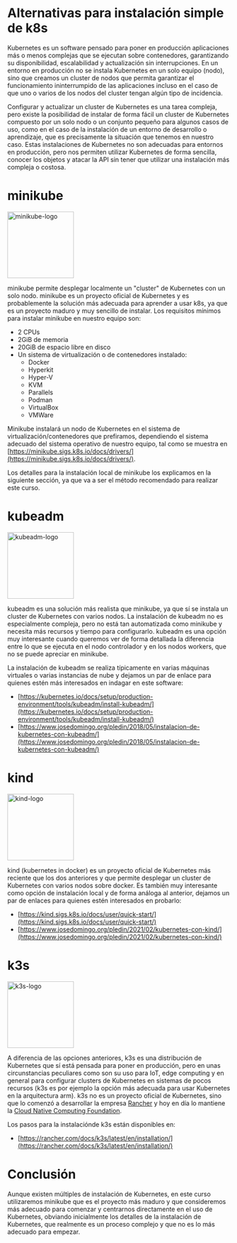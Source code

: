 # Alternativas para instalación simple de k8s

Kubernetes es un software pensado para poner en producción aplicaciones más o menos complejas que se ejecutan sobre contenedores, garantizando su disponibilidad, escalabilidad y actualización sin interrupciones. En un entorno en producción no se instala Kubernetes en un solo equipo (nodo), sino que creamos un cluster de nodos que permita garantizar el funcionamiento ininterrumpido de las aplicaciones incluso en el caso de que uno o varios de los nodos del cluster tengan algún tipo de incidencia.

Configurar y actualizar un cluster de Kubernetes es una tarea compleja, pero existe la posibilidad de instalar de forma fácil un cluster de Kubernetes compuesto por un solo nodo o un conjunto pequeño para algunos casos de uso, como en el caso de la instalación de un entorno de desarrollo o aprendizaje, que es precisamente la situación que tenemos en nuestro caso. Estas instalaciones de Kubernetes no son adecuadas para entornos en producción, pero nos permiten utilizar Kubernetes de forma sencilla, conocer los objetos y atacar la API sin tener que utilizar una instalación más compleja o costosa.

# minikube

<img src="https://raw.githubusercontent.com/kubernetes/minikube/master/images/logo/logo.png" alt="minikube-logo" width="150"/>

minikube permite desplegar localmente un "cluster" de Kubernetes con un solo nodo. minikube es un proyecto oficial de Kubernetes y es probablemente la solución más adecuada para aprender a usar k8s, ya que es un proyecto maduro y muy sencillo de instalar. Los requisitos mínimos para instalar minikube en nuestro equipo son:

* 2 CPUs
* 2GiB de memoria
* 20GiB de espacio libre en disco
* Un sistema de virtualización o de contenedores instalado:
  * Docker
  * Hyperkit
  * Hyper-V
  * KVM
  * Parallels
  * Podman
  * VirtualBox
  * VMWare

Minikube instalará un nodo de Kubernetes en el sistema de virtualización/contenedores que prefiramos, dependiendo el sistema adecuado del sistema operativo de nuestro equipo, tal como se muestra en [https://minikube.sigs.k8s.io/docs/drivers/](https://minikube.sigs.k8s.io/docs/drivers/).

Los detalles para la instalación local de minikube los explicamos en la siguiente sección, ya que va a ser el método recomendado para realizar este curso.

# kubeadm

<img src="https://raw.githubusercontent.com/kubernetes/kubeadm/master/logos/stacked/color/kubeadm-stacked-color.png" alt="kubeadm-logo" width="150"/>

kubeadm es una solución más realista que minikube, ya que sí se instala un cluster de Kubernetes con varios nodos. La instalación de kubeadm no es especialmente compleja, pero no está tan automatizada como minikube y necesita más recursos y tiempo para configurarlo. kubeadm es una opción muy interesante cuando queremos ver de forma detallada la diferencia entre lo que se ejecuta en el nodo controlador y en los nodos workers, que no se puede apreciar en minikube.

La instalación de kubeadm se realiza típicamente en varias máquinas virtuales o varias instancias de nube y dejamos un par de enlace para quienes estén más interesados en indagar en este software:

* [https://kubernetes.io/docs/setup/production-environment/tools/kubeadm/install-kubeadm/](https://kubernetes.io/docs/setup/production-environment/tools/kubeadm/install-kubeadm/)
* [https://www.josedomingo.org/pledin/2018/05/instalacion-de-kubernetes-con-kubeadm/](https://www.josedomingo.org/pledin/2018/05/instalacion-de-kubernetes-con-kubeadm/)

# kind

<img src="https://d33wubrfki0l68.cloudfront.net/d0c94836ab5b896f29728f3c4798054539303799/9f948/logo/logo.png" alt="kind-logo" width="150"/>

kind (kubernetes in docker) es un proyecto oficial de Kubernetes más reciente que los dos anteriores y que permite desplegar un cluster de Kubernetes con varios nodos sobre docker. Es también muy interesante como opción de instalación local y de forma análoga al anterior, dejamos un par de enlaces para quienes estén interesados en probarlo:

* [https://kind.sigs.k8s.io/docs/user/quick-start/](https://kind.sigs.k8s.io/docs/user/quick-start/)
* [https://www.josedomingo.org/pledin/2021/02/kubernetes-con-kind/](https://www.josedomingo.org/pledin/2021/02/kubernetes-con-kind/)

# k3s

<img src="https://k3s.io/images/logo-k3s.svg" alt="k3s-logo" width="150"/>

A diferencia de las opciones anteriores, k3s es una distribución de Kubernetes que sí está pensada para poner en producción, pero en unas circunstancias peculiares como son su uso para IoT, edge computing y en general para configurar clusters de Kubernetes en sistemas de pocos recursos (k3s es por ejemplo la opción más adecuada para usar Kubernetes en la arquitectura arm). k3s no es un proyecto oficial de Kubernetes, sino que lo comenzó a desarrollar la empresa [Rancher](https://rancher.com/) y hoy en día lo mantiene la [Cloud Native Computing Foundation](https://www.cncf.io/).

Los pasos para la instalaciónde k3s están disponibles en:

* [https://rancher.com/docs/k3s/latest/en/installation/](https://rancher.com/docs/k3s/latest/en/installation/)

# Conclusión

Aunque existen múltiples de instalación de Kubernetes, en este curso utilizaremos minikube que es el proyecto más maduro y que consideremos más adecuado para comenzar y centrarnos directamente en el uso de Kubernetes, obviando inicialmente los detalles de la instalación de Kubernetes, que realmente es un proceso complejo y que no es lo más adecuado para empezar.

